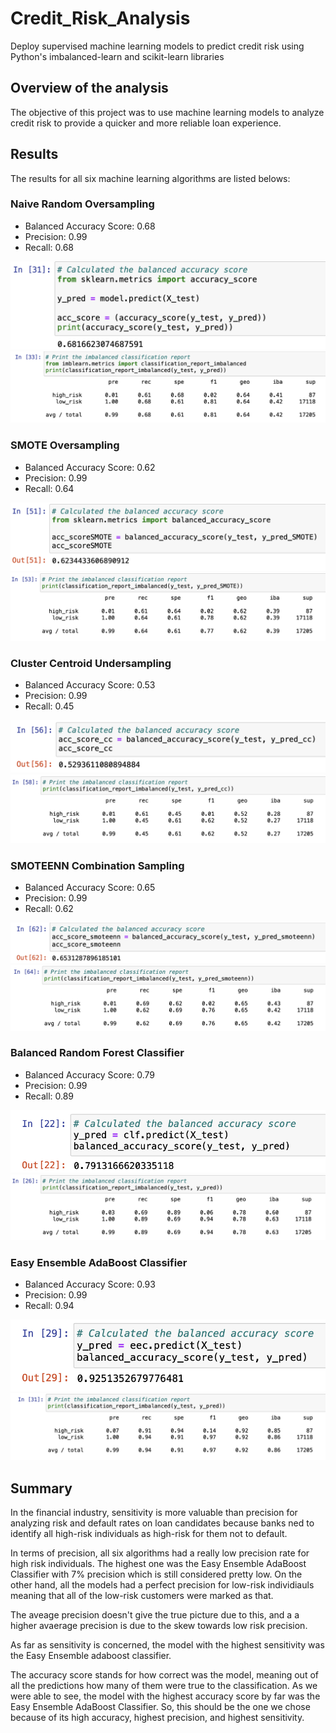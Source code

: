 # Credit_Risk_Analysis
Deploy supervised machine learning models to predict credit risk using Python's imbalanced-learn and scikit-learn libraries

## Overview of the analysis
The objective of this project was to use machine learning models to analyze credit risk to provide a quicker and more reliable loan experience.

## Results
The results for all six machine learning algorithms are listed belows:

 ### Naive Random Oversampling
 - Balanced Accuracy Score: 0.68
 - Precision: 0.99
 - Recall: 0.68
 
 ![Naive_BAS](https://github.com/abhi82git/Credit_Risk_Analysis/blob/738ab79ac442cd954cad1e05327d3b26ec80b09a/Images/Naive_BAS.png)
 ![Naive_CR](https://github.com/abhi82git/Credit_Risk_Analysis/blob/738ab79ac442cd954cad1e05327d3b26ec80b09a/Images/Naive_CR.png)

 
 ### SMOTE Oversampling
 - Balanced Accuracy Score: 0.62
 - Precision: 0.99
 - Recall: 0.64
 
 ![SMOTE_BAS](https://github.com/abhi82git/Credit_Risk_Analysis/blob/738ab79ac442cd954cad1e05327d3b26ec80b09a/Images/SMOTE_BAS.png)
 ![SMOTE_CR](https://github.com/abhi82git/Credit_Risk_Analysis/blob/738ab79ac442cd954cad1e05327d3b26ec80b09a/Images/SMOTE_CR.png)


 ### Cluster Centroid Undersampling
 - Balanced Accuracy Score: 0.53
 - Precision: 0.99
 - Recall: 0.45
 
 ![ClusterCentroid_BAS](https://github.com/abhi82git/Credit_Risk_Analysis/blob/738ab79ac442cd954cad1e05327d3b26ec80b09a/Images/ClusterCentroid_BAS.png)
 ![ClusterCentroid_CR](https://github.com/abhi82git/Credit_Risk_Analysis/blob/738ab79ac442cd954cad1e05327d3b26ec80b09a/Images/ClusterCentrooid_CR.png)

 
 ### SMOTEENN Combination Sampling 
 - Balanced Accuracy Score: 0.65
 - Precision: 0.99
 - Recall: 0.62
 
 ![SMOTEENN_BAS](https://github.com/abhi82git/Credit_Risk_Analysis/blob/738ab79ac442cd954cad1e05327d3b26ec80b09a/Images/SMOTEENN_BAS.png)
 ![SMOTEENN_CR](https://github.com/abhi82git/Credit_Risk_Analysis/blob/738ab79ac442cd954cad1e05327d3b26ec80b09a/Images/SMOTEENN_CR.png)

 
 ### Balanced Random Forest Classifier
 - Balanced Accuracy Score: 0.79
 - Precision: 0.99
 - Recall: 0.89
 
 ![BalancedRandomForecast_BAS](https://github.com/abhi82git/Credit_Risk_Analysis/blob/738ab79ac442cd954cad1e05327d3b26ec80b09a/Images/BalancedRandomForecast_BAS.png)
 ![BalancedRandomForecast_CR](https://github.com/abhi82git/Credit_Risk_Analysis/blob/738ab79ac442cd954cad1e05327d3b26ec80b09a/Images/BalancedRandomForecast_CR.png)

 
 ### Easy Ensemble AdaBoost Classifier
 - Balanced Accuracy Score: 0.93
 - Precision: 0.99
 - Recall: 0.94
 
 ![EasyEnsemble_BAS](https://github.com/abhi82git/Credit_Risk_Analysis/blob/738ab79ac442cd954cad1e05327d3b26ec80b09a/Images/EasyEnsemble_BAS.png)
 ![EasyEnsemble_CR](https://github.com/abhi82git/Credit_Risk_Analysis/blob/738ab79ac442cd954cad1e05327d3b26ec80b09a/Images/EasyEnsemble_CR.png)

 
## Summary

In the financial industry, sensitivity is more valuable than precision for analyzing risk and default rates on loan candidates because banks ned to identify all high-risk individuals as high-risk for them not to default.

In terms of precision, all six algorithms had a really low precision rate for high risk individuals. The highest one was the Easy Ensemble AdaBoost Classifier with 7% precision which is still considered pretty low. On the other hand, all the models had a perfect precision for low-risk individiauls meaning that all of the low-risk customers were marked as that. 

The aveage precision doesn't give the true picture due to this, and a a higher avaerage precision is due to the skew towards low risk precision.

As far as sensitivity is concerned, the model with the highest sensitivity was the Easy Ensemble adaboost classifier.

The accuracy score stands for how correct was the model, meaning out of all the predictions how many of them were true to the classification. As we were able to see, the model with the highest accuracy score by far was the Easy Ensemble AdaBoost Classifier. So, this should be the one we chose because of its high accuracy, highest precision, and highest sensitivity. 

